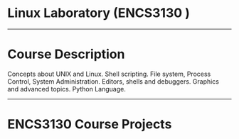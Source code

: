 # Linux Laboratory (ENCS3130 )
___________________________________________________________
# Course Description
Concepts about UNIX and Linux.
Shell scripting.
File system, Process Control, System Administration.
Editors, shells and debuggers.
Graphics and advanced topics.
Python Language.
___________________________________________________________
# ENCS3130 Course Projects
